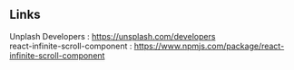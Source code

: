 ## Links

Unplash Developers : https://unsplash.com/developers <br/>
react-infinite-scroll-component : https://www.npmjs.com/package/react-infinite-scroll-component <br/>
